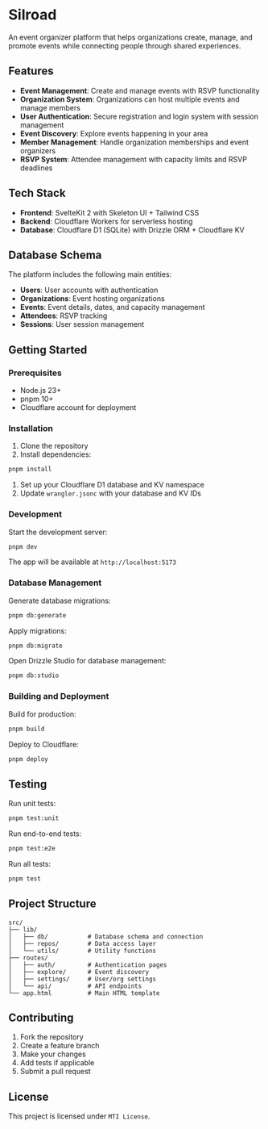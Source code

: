 # Silroad

An event organizer platform that helps organizations create, manage, and promote events while connecting people through shared experiences.

## Features

- **Event Management**: Create and manage events with RSVP functionality
- **Organization System**: Organizations can host multiple events and manage members
- **User Authentication**: Secure registration and login system with session management
- **Event Discovery**: Explore events happening in your area
- **Member Management**: Handle organization memberships and event organizers
- **RSVP System**: Attendee management with capacity limits and RSVP deadlines

## Tech Stack

- **Frontend**: SvelteKit 2 with Skeleton UI + Tailwind CSS
- **Backend**: Cloudflare Workers for serverless hosting
- **Database**: Cloudflare D1 (SQLite) with Drizzle ORM + Cloudflare KV

## Database Schema

The platform includes the following main entities:

- **Users**: User accounts with authentication
- **Organizations**: Event hosting organizations
- **Events**: Event details, dates, and capacity management
- **Attendees**: RSVP tracking
- **Sessions**: User session management

## Getting Started

### Prerequisites

- Node.js 23+
- pnpm 10+
- Cloudflare account for deployment

### Installation

1. Clone the repository
2. Install dependencies:

```sh
pnpm install
```

1. Set up your Cloudflare D1 database and KV namespace
2. Update `wrangler.jsonc` with your database and KV IDs

### Development

Start the development server:

```sh
pnpm dev
```

The app will be available at `http://localhost:5173`

### Database Management

Generate database migrations:

```sh
pnpm db:generate
```

Apply migrations:

```sh
pnpm db:migrate
```

Open Drizzle Studio for database management:

```sh
pnpm db:studio
```

### Building and Deployment

Build for production:

```sh
pnpm build
```

Deploy to Cloudflare:

```sh
pnpm deploy
```

## Testing

Run unit tests:

```sh
pnpm test:unit
```

Run end-to-end tests:

```sh
pnpm test:e2e
```

Run all tests:

```sh
pnpm test
```

## Project Structure

```text
src/
├── lib/
│   ├── db/           # Database schema and connection
│   ├── repos/        # Data access layer
│   └── utils/        # Utility functions
├── routes/
│   ├── auth/         # Authentication pages
│   ├── explore/      # Event discovery
│   ├── settings/     # User/org settings
│   └── api/          # API endpoints
└── app.html          # Main HTML template
```

## Contributing

1. Fork the repository
2. Create a feature branch
3. Make your changes
4. Add tests if applicable
5. Submit a pull request

## License

This project is licensed under `MTI License`.
